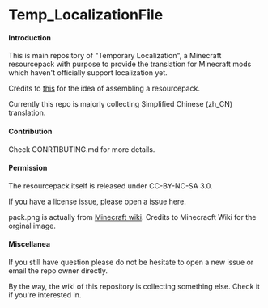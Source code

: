 # Temp_LocalizationFile

#### Introduction
This is main repository of "Temporary Localization", a Minecraft resourcepack with purpose to provide the translation for Minecraft mods which haven't officially support localization yet.

Credits to [this](https://github.com/Adaptivity/LocalizationsForMCFMods) for the idea of assembling a resourcepack.

Currently this repo is majorly collecting Simplified Chinese (zh_CN) translation. 

#### Contribution

Check CONRTIBUTING.md for more details.

#### Permission 
The resourcepack itself is released under CC-BY-NC-SA 3.0.

If you have a license issue, please open a issue here.

pack.png is actually from [Minecraft wiki](http://minecraft.gamepedia.com/File:End_Portal_Frame.png).
Credits to Minecracft Wiki for the orginal image.

#### Miscellanea
If you still have question please do not be hesitate to open a new issue or email the repo owner directly.

By the way, the wiki of this repository is collecting something else. Check it if you're interested in.
